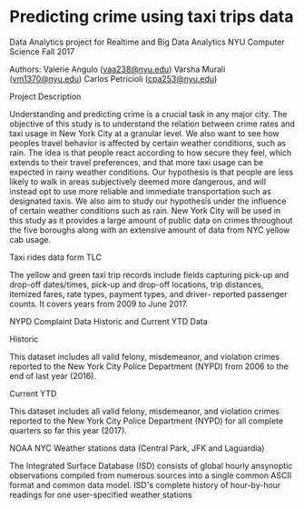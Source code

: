 # Predicting crime using taxi trips data
Data Analytics project for Realtime and Big Data Analytics
NYU Computer Science Fall 2017

Authors:
Valerie Angulo (vaa238@nyu.edu)
Varsha Murali (vm1370@nyu.edu)
Carlos Petricioli (cpa253@nyu.edu)

Project Description

Understanding and predicting crime is a crucial task in any major city. The objective of this study is to understand the relation between crime rates and taxi usage in New York City at a granular level. We also want to see how peoples travel behavior is affected by certain weather conditions, such as rain. The idea is that people react according to how secure they feel, which extends to their travel preferences, and that more taxi usage can be expected in rainy weather conditions. Our hypothesis is that people are less likely to walk in areas subjectively deemed more dangerous, and will instead opt to use more reliable and immediate transportation such as designated taxis. We also aim to study our hypothesis under the influence of certain weather conditions such as rain. New York City will be used in this study as it provides a large amount of public data on crimes throughout the five boroughs along with an extensive amount of data from NYC yellow cab usage.

Taxi rides data form TLC

The yellow and green taxi trip records include fields capturing pick-up and drop-off dates/times, pick-up and drop-off locations, trip distances, itemized fares, rate types, payment types, and driver- reported passenger counts. It covers years from 2009 to June 2017.

NYPD Complaint Data Historic and Current YTD Data

Historic

This dataset includes all valid felony, misdemeanor, and violation crimes reported to the New York City Police Department (NYPD) from 2006 to the end of last year (2016).

Current YTD

This dataset includes all valid felony, misdemeanor, and violation crimes reported to the New York City Police Department (NYPD) for all complete quarters so far this year (2017).

NOAA NYC Weather stations data (Central Park, JFK and Laguardia)

The Integrated Surface Database (ISD) consists of global hourly ansynoptic observations compiled from numerous sources into a single common ASCII format and common data model. ISD's complete history of hour-by-hour readings for one user-specified weather stations
